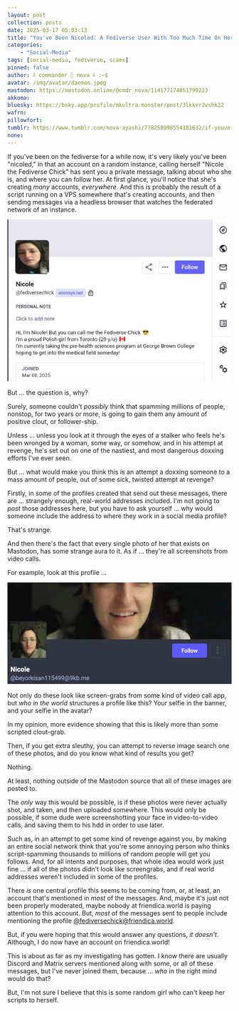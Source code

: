 ```yaml
---
layout: post
collection: posts
date: 2025-03-17 05:03:13
title: "You've Been Nicoled: A Fediverse User With Too Much Time On Her Hands, Or A Vengeful Stalker?"
categories:
    - "Social-Media"
tags: [social-media, fediverse, scams]
pinned: false
author: ⸸ commander ░ nova ⸸ :~$
avatar: /img/avatar/daemon.jpeg
mastodon: https://mastodon.online/@cmdr_nova/114177174051799223
akkoma: 
bluesky: https://bsky.app/profile/mkultra.monster/post/3lkkvr2vshk22
wafrn: 
pillowfort: 
tumblr: https://www.tumblr.com/nova-ayashi/778258998554181632/if-youve-been-on-the-fediverse-for-a-while-now
none: 
---
```

If you've been on the fediverse for a while now, it's very likely you've been "nicoled," in that an account on a random instance, calling herself "Nicole the Fediverse Chick" has sent you a private message, talking about who she is, and where you can follow her. At first glance, you'll notice that she's creating *many* accounts, *everywhere*. And this is probably the result of a script running on a VPS somewhere that's creating accounts, and then sending messages via a headless browser that watches the federated network of an instance.

<img src="/img/posts/fediverse-chick/nicole.png">

But ... the question is, why?

Surely, someone couldn't *possibly* think that spamming millions of people, nonstop, for two years or more, is going to gain them any amount of positive clout, or follower-ship.

Unless ... unless you look at it through the eyes of a stalker who feels he's been wronged by a woman, some way, or somehow, and in his attempt at revenge, he's set out on one of the nastiest, and most dangerous doxxing efforts I've ever seen.

But ... what would make you think this is an attempt a doxxing someone to a mass amount of people, out of some sick, twisted attempt at revenge?

Firstly, in some of the profiles created that send out these messages, there are ... strangely enough, real-world addresses included. I'm not going to *post* those addresses here, but you have to ask yourself ... why would someone include the address to where they work in a social media profile?

That's strange.

And then there's the fact that every single photo of her that exists on Mastodon, has some strange aura to it. As if ... they're all screenshots from video calls.

For example, look at this profile ...

<img src="/img/posts/fediverse-chick/nicole2.png">

Not only do these look like screen-grabs from some kind of video call app, but *who in the world* structures a profile like this? Your selfie in the banner, and your selfie in the avatar?

In my opinion, more evidence showing that this is likely more than some scripted clout-grab.

Then, if you get extra sleuthy, you can attempt to reverse image search one of these photos, and do you know what kind of results you get?

Nothing.

At least, nothing outside of the Mastodon source that all of these images are posted to.

The *only* way this would be possible, is if these photos were never actually shot, and taken, and then uploaded somewhere. This would only be possible, if some dude were screenshotting your face in video-to-video calls, and saving them to his hdd in order to use later.

Such as, in an attempt to get some kind of revenge against you, by making an entire social network think that you're some annoying person who thinks script-spamming thousands to millions of random people will get you follows. And, for all intents and purposes, that whole idea would work just fine ... if all of the photos didn't look like screengrabs, and if real world addresses weren't included in some of the profiles.

There *is* one central profile this seems to be coming from, or, at least, an account that's mentioned in *most* of the messages. And, maybe it's just not been properly moderated, maybe nobody at friendica.world is paying attention to this account. But, *most* of the messages sent to people include mentioning the profile <a href="https://friendica.world/contact/1462572" target="_blank">@fediversechick@friendica.world</a>.

But, if you were hoping that this would answer any questions, *it doesn't*. Although, I do now have an account on friendica.world!

This is about as far as my investigating has gotten. I know there are usually Discord and Matrix servers mentioned along with some, or all of these messages, but I've never joined them, because ... *who* in the right mind would do that?

But, I'm not sure I believe that this is some random girl who can't keep her scripts to herself.

